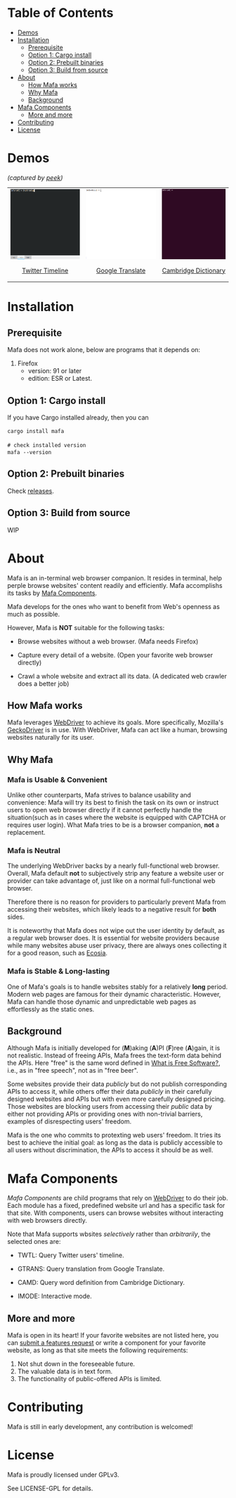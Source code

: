 
# Table of Contents

-   [Demos](#orgeb24b56)
-   [Installation](#org0eea0a2)
    -   [Prerequisite](#org0d7f7b5)
    -   [Option 1: Cargo install](#org79fae5e)
    -   [Option 2: Prebuilt binaries](#org9144220)
    -   [Option 3: Build from source](#org679dee5)
-   [About](#org01f0d28)
    -   [How Mafa works](#org411b9b5)
    -   [Why Mafa](#org2d730eb)
    -   [Background](#orgfb4c250)
-   [Mafa Components](#org03bc856)
    -   [More and more](#org7a5d690)
-   [Contributing](#orgb70ab12)
-   [License](#org1a944b9)



<a id="orgeb24b56"></a>

# Demos

*(captured by [peek](https://github.com/phw/peek))*

<table>
    <tr>
    <td><img src="demo-twtl.gif" height="160px"/><p align="center"><a href="<https://twitter.com>">Twitter Timeline</a></p></td>
    <td><img src="demo-gtrans.gif" height="160px"/><p align="center"><a href="<https://translate.google.com>">Google Translate</a></p></td>
    <td><img src="demo-camd.gif" height="160px"/><p align="center"><a href="<https://dictionary.cambridge.org/us/dictionary/english>">Cambridge Dictionary</a></p></td>
    </tr>
</table>


<a id="org0eea0a2"></a>

# Installation


<a id="org0d7f7b5"></a>

## Prerequisite

Mafa does not work alone, below are programs that it
depends on:

1.  Firefox
    -   version: 91 or later
    -   edition: ESR or Latest.


<a id="org79fae5e"></a>

## Option 1: Cargo install

If you have Cargo installed already, then you can

    cargo install mafa
    
    # check installed version
    mafa --version


<a id="org9144220"></a>

## Option 2: Prebuilt binaries

Check [releases](https://github.com/micl2e2/mafa/releases).


<a id="org679dee5"></a>

## Option 3: Build from source

WIP


<a id="org01f0d28"></a>

# About

Mafa is an in-terminal web browser companion. It resides in terminal,
help perple browse websites' content readily and efficiently.
Mafa accomplishs its tasks by [Mafa Components](#org7bfeaed).

Mafa develops for the ones who want to benefit from Web's openness
as much as possible.

However, Mafa is **NOT** suitable for the following tasks: 

-   Browse websites without a web browser.  (Mafa needs Firefox)

-   Capture every detail of a website.  (Open your favorite web browser
    directly)

-   Crawl a whole website and extract all its data.  (A dedicated web
    crawler does a better job)


<a id="org411b9b5"></a>

## How Mafa works

Mafa leverages [WebDriver](https://www.w3.org/TR/webdriver) to achieve its goals. More specifically,
Mozilla's [GeckoDriver](https://github.com/mozilla/geckodriver) is in use. With WebDriver, Mafa can act like a
human, browsing websites naturally for its user.


<a id="org2d730eb"></a>

## Why Mafa


### Mafa is Usable & Convenient

Unlike other counterparts, Mafa strives to balance usability and
convenience: Mafa will try its best to finish the task on its own or
instruct users to open web browser directly if it cannot
perfectly handle the situation(such as in cases where the website
is equipped with CAPTCHA or requires user login). What Mafa tries to
be is a browser companion, **not** a replacement.


### Mafa is Neutral

The underlying WebDriver backs by a nearly full-functional web
browser. Overall, Mafa default **not** to subjectively strip any feature
a website user or provider can take advantage of, just like on a
normal full-functional web browser.

Therefore there is no reason for providers to particularly prevent
Mafa from accessing their websites, which likely leads to a negative
result for **both** sides.

It is noteworthy that Mafa does not wipe out the user identity by
default, as a regular web browser does. It is essential for website
providers because while many websites abuse user privacy, there are
always ones collecting it for a good reason, such as [Ecosia](https://www.ecosia.org).


### Mafa is Stable & Long-lasting

One of Mafa's goals is to handle websites stably for a relatively
****long**** period. Modern web pages are famous for their dynamic
characteristic. However, Mafa can handle those dynamic and
unpredictable web pages as effortlessly as the static ones. 


<a id="orgfb4c250"></a>

## Background

Although Mafa is initially developed for (**M**)aking (**A**)PI (**F**)ree
(**A**)gain, it is not realistic. Instead of freeing APIs, Mafa
frees the text-form data behind the APIs. Here "free" is the same word
defined in [What is Free Software?](https://www.gnu.org/philosophy/free-sw.en.html), i.e., as in "free speech", not as
in "free beer".

Some websites provide their data *publicly* but do not 
publish corresponding APIs to access it, while others offer their data
*publicly* in their carefully designed websites and APIs but with even
more carefully designed pricing. Those websites are blocking users
from accessing their *public* data by either not providing APIs or
providing ones with non-trivial barriers, examples of disrespecting
users' freedom.

Mafa is the one who commits to protexting web users' freedom. It
tries its best to achieve the initial goal: as long as the data is
publicly accessible to all users without discrimination, the APIs to
access it should be as well. 


<a id="org03bc856"></a>

# Mafa Components

<a id="org7bfeaed"></a>

*Mafa Components* are child programs that rely on [WebDriver](https://www.w3.org/TR/webdriver) to do 
their job. Each module has a fixed, predefined website url and has a 
specific task for that site. With components, users can browse websites
without interacting with web browsers directly.

Note that Mafa supports wbsites *selectively* rather than *arbitrarily*,
the selected ones are:

-   TWTL: Query Twitter users' timeline.

-   GTRANS: Query translation from Google Translate.

-   CAMD: Query word definition from Cambridge Dictionary.

-   IMODE: Interactive mode.


<a id="org7a5d690"></a>

## More and more

Mafa is open in its heart! If your favorite websites are not
listed here, you can [submit a features request](https://github.com/micl2e2/mafa/issues/new) or write a component
for your favorite website, as long as that site meets the following
requirements:

1.  Not shut down in the foreseeable future.
2.  The valuable data is in text form.
3.  The functionality of public-offered APIs is limited.


<a id="orgb70ab12"></a>

# Contributing

Mafa is still in early development, any contribution is welcomed!


<a id="org1a944b9"></a>

# License

Mafa is proudly licensed under GPLv3.

See LICENSE-GPL for details.

